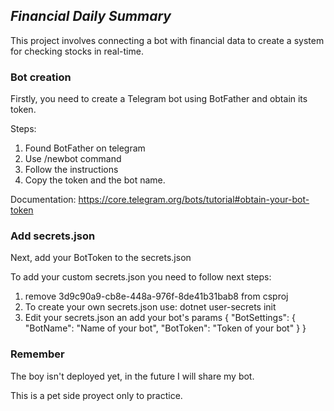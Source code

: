 ﻿## *Financial Daily Summary*

This project involves connecting a bot with financial data to create a system for checking stocks in real-time.

### Bot creation 

Firstly, you need to create a Telegram bot using BotFather and obtain its token.

Steps: 
1. Found BotFather on telegram 
2. Use /newbot command
3. Follow the instructions 
4. Copy the token and the bot name. 

Documentation: https://core.telegram.org/bots/tutorial#obtain-your-bot-token

### Add secrets.json

Next, add your BotToken to the secrets.json 

To add your custom secrets.json you need to follow next steps: 

1. remove <UserSecretsId>3d9c90a9-cb8e-448a-976f-8de41b31bab8</UserSecretsId> from csproj
2. To create your own secrets.json use: dotnet user-secrets init  
3. Edit your secrets.json an add your bot's params
    {
      "BotSettings": {
        "BotName": "Name of your bot",
        "BotToken": "Token of your bot"
      }
    }

### Remember

The boy isn't deployed yet, in the future I will share my bot. 

This is a pet side proyect only to practice.